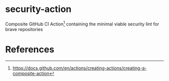 # security-action

Composite GitHub CI Action[^1] containing the minimal viable security lint for brave repositories

# References

[^1]: https://docs.github.com/en/actions/creating-actions/creating-a-composite-action
